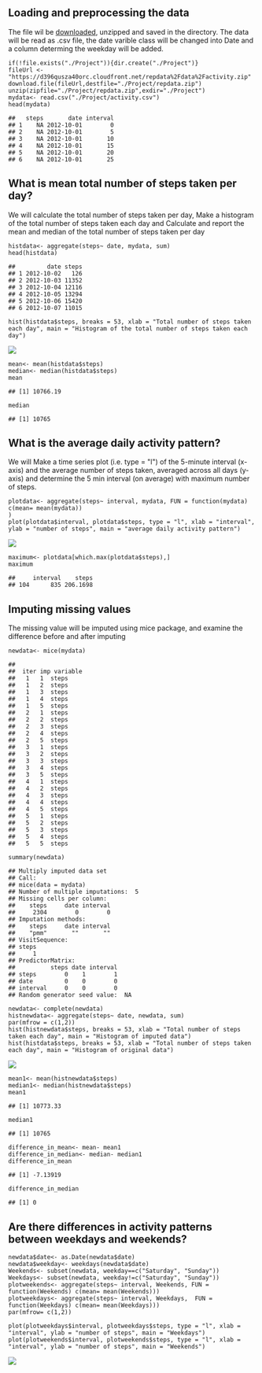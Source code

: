 Loading and preprocessing the data
----------------------------------

The file wil be
[downloaded](d396qusza40orc.cloudfront.net/repdata%2Fdata%2Factivity.zip),
unzipped and saved in the directory. The data will be read as .csv file,
the date varible class will be changed into Date and a column determing
the weekday will be added.

    if(!file.exists("./Project")){dir.create("./Project")}
    fileUrl <- "https://d396qusza40orc.cloudfront.net/repdata%2Fdata%2Factivity.zip"
    download.file(fileUrl,destfile="./Project/repdata.zip")
    unzip(zipfile="./Project/repdata.zip",exdir="./Project")
    mydata<- read.csv("./Project/activity.csv")
    head(mydata)

    ##   steps       date interval
    ## 1    NA 2012-10-01        0
    ## 2    NA 2012-10-01        5
    ## 3    NA 2012-10-01       10
    ## 4    NA 2012-10-01       15
    ## 5    NA 2012-10-01       20
    ## 6    NA 2012-10-01       25

What is mean total number of steps taken per day?
-------------------------------------------------

We will calculate the total number of steps taken per day, Make a
histogram of the total number of steps taken each day and Calculate and
report the mean and median of the total number of steps taken per day

    histdata<- aggregate(steps~ date, mydata, sum)
    head(histdata)

    ##         date steps
    ## 1 2012-10-02   126
    ## 2 2012-10-03 11352
    ## 3 2012-10-04 12116
    ## 4 2012-10-05 13294
    ## 5 2012-10-06 15420
    ## 6 2012-10-07 11015

    hist(histdata$steps, breaks = 53, xlab = "Total number of steps taken each day", main = "Histogram of the total number of steps taken each day")

![](PA1_template_files/figure-markdown_strict/unnamed-chunk-2-1.png)

    mean<- mean(histdata$steps)
    median<- median(histdata$steps)
    mean

    ## [1] 10766.19

    median

    ## [1] 10765

What is the average daily activity pattern?
-------------------------------------------

We will Make a time series plot (i.e. type = "l") of the 5-minute
interval (x-axis) and the average number of steps taken, averaged across
all days (y-axis) and determine the 5 min interval (on average) with
maximum number of steps.

    plotdata<- aggregate(steps~ interval, mydata, FUN = function(mydata) c(mean= mean(mydata))
    )
    plot(plotdata$interval, plotdata$steps, type = "l", xlab = "interval", ylab = "number of steps", main = "average daily activity pattern")

![](PA1_template_files/figure-markdown_strict/unnamed-chunk-3-1.png)

    maximum<- plotdata[which.max(plotdata$steps),]
    maximum

    ##     interval    steps
    ## 104      835 206.1698

Imputing missing values
-----------------------

The missing value will be imputed using mice package, and examine the
difference before and after imputing

    newdata<- mice(mydata)

    ## 
    ##  iter imp variable
    ##   1   1  steps
    ##   1   2  steps
    ##   1   3  steps
    ##   1   4  steps
    ##   1   5  steps
    ##   2   1  steps
    ##   2   2  steps
    ##   2   3  steps
    ##   2   4  steps
    ##   2   5  steps
    ##   3   1  steps
    ##   3   2  steps
    ##   3   3  steps
    ##   3   4  steps
    ##   3   5  steps
    ##   4   1  steps
    ##   4   2  steps
    ##   4   3  steps
    ##   4   4  steps
    ##   4   5  steps
    ##   5   1  steps
    ##   5   2  steps
    ##   5   3  steps
    ##   5   4  steps
    ##   5   5  steps

    summary(newdata)

    ## Multiply imputed data set
    ## Call:
    ## mice(data = mydata)
    ## Number of multiple imputations:  5
    ## Missing cells per column:
    ##    steps     date interval 
    ##     2304        0        0 
    ## Imputation methods:
    ##    steps     date interval 
    ##    "pmm"       ""       "" 
    ## VisitSequence:
    ## steps 
    ##     1 
    ## PredictorMatrix:
    ##          steps date interval
    ## steps        0    1        1
    ## date         0    0        0
    ## interval     0    0        0
    ## Random generator seed value:  NA

    newdata<- complete(newdata)
    histnewdata<- aggregate(steps~ date, newdata, sum)
    par(mfrow = c(1,2))
    hist(histnewdata$steps, breaks = 53, xlab = "Total number of steps taken each day", main = "Histogram of imputed data")
    hist(histdata$steps, breaks = 53, xlab = "Total number of steps taken each day", main = "Histogram of original data")

![](PA1_template_files/figure-markdown_strict/unnamed-chunk-5-1.png)

    mean1<- mean(histnewdata$steps)
    median1<- median(histnewdata$steps)
    mean1

    ## [1] 10773.33

    median1

    ## [1] 10765

    difference_in_mean<- mean- mean1
    difference_in_median<- median- median1
    difference_in_mean

    ## [1] -7.13919

    difference_in_median

    ## [1] 0

Are there differences in activity patterns between weekdays and weekends?
-------------------------------------------------------------------------

    newdata$date<- as.Date(newdata$date)
    newdata$weekday<- weekdays(newdata$date)
    Weekends<- subset(newdata, weekday==c("Saturday", "Sunday"))
    Weekdays<- subset(newdata, weekday!=c("Saturday", "Sunday"))
    plotweekends<- aggregate(steps~ interval, Weekends, FUN = function(Weekends) c(mean= mean(Weekends)))
    plotweekdays<- aggregate(steps~ interval, Weekdays,  FUN = function(Weekdays) c(mean= mean(Weekdays)))
    par(mfrow= c(1,2))

    plot(plotweekdays$interval, plotweekdays$steps, type = "l", xlab = "interval", ylab = "number of steps", main = "Weekdays")
    plot(plotweekends$interval, plotweekends$steps, type = "l", xlab = "interval", ylab = "number of steps", main = "Weekends")    

![](PA1_template_files/figure-markdown_strict/unnamed-chunk-6-1.png)
